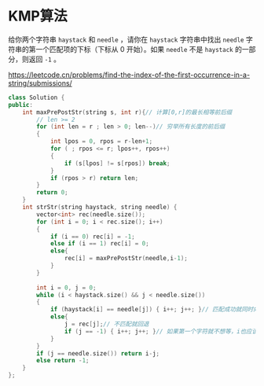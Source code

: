 # KMP算法

给你两个字符串 `haystack` 和 `needle` ，请你在 `haystack` 字符串中找出 `needle` 字符串的第一个匹配项的下标（下标从 0 开始）。如果 `needle` 不是 `haystack` 的一部分，则返回 `-1` 。

https://leetcode.cn/problems/find-the-index-of-the-first-occurrence-in-a-string/submissions/

```c++
class Solution {
public:
    int maxPrePostStr(string s, int r){// 计算[0,r]的最长相等前后缀
        // len >= 2
        for (int len = r ; len > 0; len--)// 穷举所有长度的前后缀
        {
            int lpos = 0, rpos = r-len+1;
            for ( ; rpos <= r; lpos++, rpos++)
            {
            	if (s[lpos] != s[rpos]) break;
            }
            if (rpos > r) return len;         
        }
        return 0;     
    }
    int strStr(string haystack, string needle) {
        vector<int> rec(needle.size());
        for (int i = 0; i < rec.size(); i++)
        {
            if (i == 0) rec[i] = -1;
            else if (i == 1) rec[i] = 0;
            else{
                rec[i] = maxPrePostStr(needle,i-1);
            }
        }
        
        int i = 0, j = 0;
        while (i < haystack.size() && j < needle.size())
        {
            if (haystack[i] == needle[j]) { i++; j++; }// 匹配成功就同时向前 
            else{
                j = rec[j];// 不匹配就回退
                if (j == -1) { i++; j++; }// 如果第一个字符就不想等，i也应该向前，因为j此时等于-1，所以也向前，-1只是一个标志值代表此时是第一个字符不匹配
            }            
        }
        if (j == needle.size()) return i-j;
        else return -1;
    }
};
```

